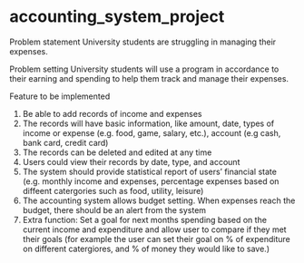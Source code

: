 # accounting_system_project
Problem statement 
University students are struggling in managing their expenses.

Problem setting
University students will use a program in accordance to their earning and spending to help them track and manage their expenses.

Feature to be implemented
1) Be able to add records of income and expenses
2) The records will have basic information, like amount, date, types of income or expense (e.g. food, game, salary, etc.), account (e.g cash, bank card, credit card)
3) The records can be deleted and edited at any time
4) Users could view their records by date, type, and account
5) The system should provide statistical report of users’ financial state (e.g. monthly income and expenses, percentage expenses based on diffeent catergories such as food, utility, leisure)
6) The accounting system allows budget setting. When expenses reach the budget, there should be an alert from the system
7) Extra function: Set a goal for next months spending based on the current income and expenditure and allow user to compare if they met their goals (for example the user can set their goal on % of expenditure on different catergiores, and % of money they would like to save.)
